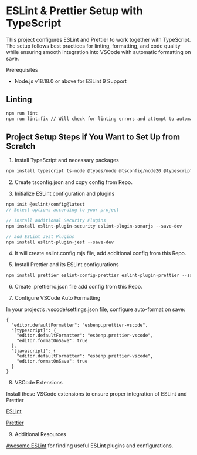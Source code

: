 # ESLint & Prettier Setup with TypeScript

This project configures ESLint and Prettier to work together with TypeScript.
The setup follows best practices for linting, formatting, and code quality while
ensuring smooth integration into VSCode with automatic formatting on save.

Prerequisites

- Node.js v18.18.0 or above for ESLint 9 Support

## Linting

```bash
npm run lint
npm run lint:fix // Will check for linting errors and attempt to automatically fix
```

## Project Setup Steps if You Want to Set Up from Scratch

1.  Install TypeScript and necessary packages

```js
npm install typescript ts-node @types/node @tsconfig/node20 @typescript-eslint/eslint-plugin @typescript-eslint/parser --save-dev
```

2. Create tsconfig.json and copy config from Repo.

3. Initialize ESLint configuration and plugins

```js
npm init @eslint/config@latest
// Select options according to your project

// Install additional Security Plugins
npm install eslint-plugin-security eslint-plugin-sonarjs --save-dev

// add ESLint Jest Plugins
npm install eslint-plugin-jest --save-dev
```

4. It will create eslint.config.mjs file, add additional config from this Repo.

5. Install Prettier and its ESLint configurations

```js
npm install prettier eslint-config-prettier eslint-plugin-prettier --save-dev
```

6. Create .prettierrc.json file add config from this Repo.

7. Configure VSCode Auto Formatting

In your project’s .vscode/settings.json file, configure auto-format on save:

```
{
  "editor.defaultFormatter": "esbenp.prettier-vscode",
  "[typescript]": {
    "editor.defaultFormatter": "esbenp.prettier-vscode",
    "editor.formatOnSave": true
  },
  "[javascript]": {
    "editor.defaultFormatter": "esbenp.prettier-vscode",
    "editor.formatOnSave": true
  }
}

```

8. VSCode Extensions

Install these VSCode extensions to ensure proper integration of ESLint and
Prettier

[ESLint](https://marketplace.visualstudio.com/items?itemName=dbaeumer.vscode-eslint)

[Prettier](https://marketplace.visualstudio.com/items?itemName=esbenp.prettier-vscode)

9. Additional Resources

[Awesome ESLint](https://github.com/dustinspecker/awesome-eslint) for finding
useful ESLint plugins and configurations.
